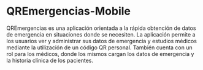 # QREmergencias-Mobile

QREmergencias es una aplicación orientada a la rápida obtención de datos de emergencia en situaciones donde se necesiten.
La aplicación permite a los usuarios ver y administrar sus datos de emergencia y estudios médicos mediante la utilización de un código QR personal. También cuenta con un rol para los médicos, donde los mismos cargan los datos de emergencia y la historia clínica de los pacientes.
